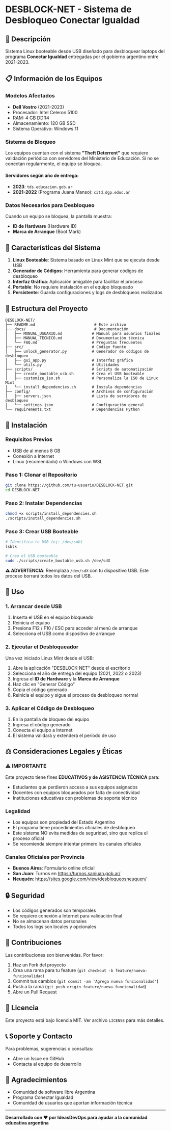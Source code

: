 # DESBLOCK-NET - Sistema de Desbloqueo Conectar Igualdad

## 🎯 Descripción

Sistema Linux booteable desde USB diseñado para desbloquear laptops del programa **Conectar Igualdad** entregadas por el gobierno argentino entre 2021-2023.

## 📋 Información de los Equipos

### Modelos Afectados
- **Dell Vostro** (2021-2023)
- Procesador: Intel Celeron 5100
- RAM: 4 GB DDR4
- Almacenamiento: 120 GB SSD
- Sistema Operativo: Windows 11

### Sistema de Bloqueo
Los equipos cuentan con el sistema **"Theft Deterrent"** que requiere validación periódica con servidores del Ministerio de Educación. Si no se conectan regularmente, el equipo se bloquea.

#### Servidores según año de entrega:
- **2023**: `tds.educacion.gob.ar`
- **2021-2022** (Programa Juana Manso): `citd.dgp.educ.ar`

### Datos Necesarios para Desbloqueo
Cuando un equipo se bloquea, la pantalla muestra:
- **ID de Hardware** (Hardware ID)
- **Marca de Arranque** (Boot Mark)

## 🚀 Características del Sistema

1. **Linux Booteable**: Sistema basado en Linux Mint que se ejecuta desde USB
2. **Generador de Códigos**: Herramienta para generar códigos de desbloqueo
3. **Interfaz Gráfica**: Aplicación amigable para facilitar el proceso
4. **Portable**: No requiere instalación en el equipo bloqueado
5. **Persistente**: Guarda configuraciones y logs de desbloqueos realizados

## 📂 Estructura del Proyecto

```
DESBLOCK-NET/
├── README.md                          # Este archivo
├── docs/                              # Documentación
│   ├── MANUAL_USUARIO.md             # Manual para usuarios finales
│   ├── MANUAL_TECNICO.md             # Documentación técnica
│   └── FAQ.md                        # Preguntas frecuentes
├── src/                              # Código fuente
│   ├── unlock_generator.py           # Generador de códigos de desbloqueo
│   ├── gui_app.py                    # Interfaz gráfica
│   └── utils.py                      # Utilidades
├── scripts/                          # Scripts de automatización
│   ├── create_bootable_usb.sh        # Crea el USB booteable
│   ├── customize_iso.sh              # Personaliza la ISO de Linux Mint
│   └── install_dependencies.sh       # Instala dependencias
├── config/                           # Archivos de configuración
│   ├── servers.json                  # Lista de servidores de desbloqueo
│   └── settings.json                 # Configuración general
└── requirements.txt                  # Dependencias Python
```

## 🔧 Instalación

### Requisitos Previos
- USB de al menos 8 GB
- Conexión a Internet
- Linux (recomendado) o Windows con WSL

### Paso 1: Clonar el Repositorio
```bash
git clone https://github.com/tu-usuario/DESBLOCK-NET.git
cd DESBLOCK-NET
```

### Paso 2: Instalar Dependencias
```bash
chmod +x scripts/install_dependencies.sh
./scripts/install_dependencies.sh
```

### Paso 3: Crear USB Booteable
```bash
# Identifica tu USB (ej: /dev/sdb)
lsblk

# Crea el USB booteable
sudo ./scripts/create_bootable_usb.sh /dev/sdX
```
**⚠️ ADVERTENCIA**: Reemplaza `/dev/sdX` con tu dispositivo USB. Este proceso borrará todos los datos del USB.

## 📖 Uso

### 1. Arrancar desde USB
1. Inserta el USB en el equipo bloqueado
2. Reinicia el equipo
3. Presiona F12 / F10 / ESC para acceder al menú de arranque
4. Selecciona el USB como dispositivo de arranque

### 2. Ejecutar el Desbloqueador
Una vez iniciado Linux Mint desde el USB:
1. Abre la aplicación "DESBLOCK-NET" desde el escritorio
2. Selecciona el año de entrega del equipo (2021, 2022 o 2023)
3. Ingresa el **ID de Hardware** y la **Marca de Arranque**
4. Haz clic en "Generar Código"
5. Copia el código generado
6. Reinicia el equipo y sigue el proceso de desbloqueo normal

### 3. Aplicar el Código de Desbloqueo
1. En la pantalla de bloqueo del equipo
2. Ingresa el código generado
3. Conecta el equipo a Internet
4. El sistema validará y extenderá el período de uso

## ⚖️ Consideraciones Legales y Éticas

### ⚠️ IMPORTANTE
Este proyecto tiene fines **EDUCATIVOS y de ASISTENCIA TÉCNICA** para:
- Estudiantes que perdieron acceso a sus equipos asignados
- Docentes con equipos bloqueados por falta de conectividad
- Instituciones educativas con problemas de soporte técnico

### Legalidad
- Los equipos son propiedad del Estado Argentino
- El programa tiene procedimientos oficiales de desbloqueo
- Este sistema NO evita medidas de seguridad, sino que replica el proceso oficial
- Se recomienda siempre intentar primero los canales oficiales

### Canales Oficiales por Provincia
- **Buenos Aires**: Formulario online oficial
- **San Juan**: Turnos en https://turnos.sanjuan.gob.ar/
- **Neuquén**: https://sites.google.com/view/desbloqueosneuquen/

## 🔒 Seguridad

- Los códigos generados son temporales
- Se requiere conexión a Internet para validación final
- No se almacenan datos personales
- Todos los logs son locales y opcionales

## 🤝 Contribuciones

Las contribuciones son bienvenidas. Por favor:
1. Haz un Fork del proyecto
2. Crea una rama para tu feature (`git checkout -b feature/nueva-funcionalidad`)
3. Commit tus cambios (`git commit -am 'Agrega nueva funcionalidad'`)
4. Push a la rama (`git push origin feature/nueva-funcionalidad`)
5. Abre un Pull Request

## 📝 Licencia

Este proyecto está bajo licencia MIT. Ver archivo `LICENSE` para más detalles.

## 📞 Soporte y Contacto

Para problemas, sugerencias o consultas:
- Abre un Issue en GitHub
- Contacta al equipo de desarrollo

## 🙏 Agradecimientos

- Comunidad de software libre Argentina
- Programa Conectar Igualdad
- Comunidad de usuarios que aportan información técnica

---

**Desarrollado con ❤️ por IdeasDevOps para ayudar a la comunidad educativa argentina**

